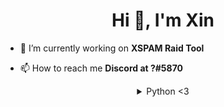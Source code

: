 <h1 align="center">Hi 👋, I'm Xin</h1>

- 🔭 I’m currently working on **XSPAM Raid Tool**

- 📫 How to reach me **Discord at ឵?#5870**

<details style='text-align: center;' align='center'>
<summary> Python <3 </summary>
</a> <a href="https://www.python.org" target="_blank"> <img src="https://devicons.github.io/devicon/devicon.git/icons/python/python-original.svg" alt="python" width="40" height="40"/> <\a>

<p><img align="left" src="https://github-readme-stats.vercel.app/api/top-langs/?username=XinGodDev&layout=compact" alt="XinGodDev" /></p>

<p>&nbsp;<img align="center" src="https://github-readme-stats.vercel.app/api?username=XinGodDev&show_icons=true" alt="XinGodDev" /></p>
